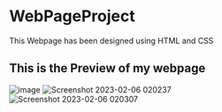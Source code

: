 # WebPageProject
This Webpage has been designed using HTML and CSS

## This is the Preview of my webpage

![image](https://user-images.githubusercontent.com/113278354/216843185-5c97a1d8-684a-476f-846d-ee85b987a9cb.png)
![Screenshot 2023-02-06 020237](https://user-images.githubusercontent.com/113278354/216843389-bef9b655-cca8-43ae-a69c-780603d8438b.jpg)
![Screenshot 2023-02-06 020307](https://user-images.githubusercontent.com/113278354/216843397-78666595-2ad3-489b-b6dd-cefcd63d8379.jpg)

